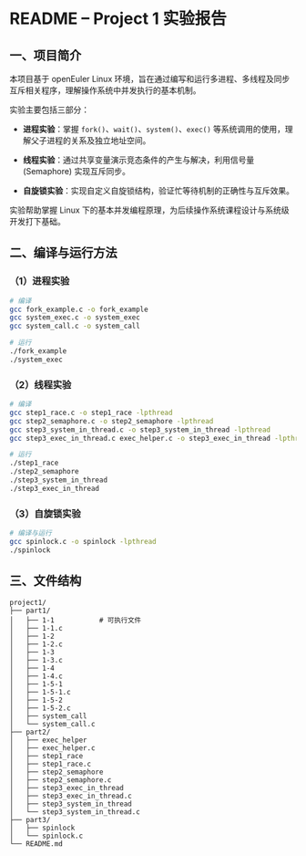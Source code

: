 # README – Project 1 实验报告

## 一、项目简介

本项目基于 openEuler Linux 环境，旨在通过编写和运行多进程、多线程及同步互斥相关程序，理解操作系统中并发执行的基本机制。

实验主要包括三部分：

- **进程实验**：掌握 `fork()`、`wait()`、`system()`、`exec()` 等系统调用的使用，理解父子进程的关系及独立地址空间。

- **线程实验**：通过共享变量演示竞态条件的产生与解决，利用信号量 (Semaphore) 实现互斥同步。

- **自旋锁实验**：实现自定义自旋锁结构，验证忙等待机制的正确性与互斥效果。

实验帮助掌握 Linux 下的基本并发编程原理，为后续操作系统课程设计与系统级开发打下基础。

## 二、编译与运行方法

### （1）进程实验

```bash
# 编译
gcc fork_example.c -o fork_example
gcc system_exec.c -o system_exec
gcc system_call.c -o system_call

# 运行
./fork_example
./system_exec
```

### （2）线程实验

```bash
# 编译
gcc step1_race.c -o step1_race -lpthread
gcc step2_semaphore.c -o step2_semaphore -lpthread
gcc step3_system_in_thread.c -o step3_system_in_thread -lpthread
gcc step3_exec_in_thread.c exec_helper.c -o step3_exec_in_thread -lpthread

# 运行
./step1_race
./step2_semaphore
./step3_system_in_thread
./step3_exec_in_thread
```

### （3）自旋锁实验

```bash
# 编译与运行
gcc spinlock.c -o spinlock -lpthread
./spinlock
```

## 三、文件结构

```
project1/
├── part1/
│   ├── 1-1           # 可执行文件
│   ├── 1-1.c
│   ├── 1-2
│   ├── 1-2.c
│   ├── 1-3
│   ├── 1-3.c
│   ├── 1-4
│   ├── 1-4.c
│   ├── 1-5-1
│   ├── 1-5-1.c
│   ├── 1-5-2
│   ├── 1-5-2.c
│   ├── system_call
│   └── system_call.c
├── part2/
│   ├── exec_helper
│   ├── exec_helper.c
│   ├── step1_race
│   ├── step1_race.c
│   ├── step2_semaphore
│   ├── step2_semaphore.c
│   ├── step3_exec_in_thread
│   ├── step3_exec_in_thread.c
│   ├── step3_system_in_thread
│   └── step3_system_in_thread.c
├── part3/
│   ├── spinlock
│   └── spinlock.c
└── README.md
```
